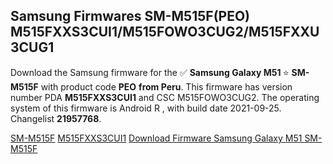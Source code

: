 <h2>Samsung Firmwares SM-M515F(PEO) M515FXXS3CUI1/M515FOWO3CUG2/M515FXXU3CUG1</h2>
Download the Samsung firmware for the ✅ <strong>Samsung Galaxy M51 </strong> ⭐ <strong>SM-M515F</strong> with product code <strong>PEO</strong> <strong> from Peru</strong>. This firmware has version number PDA <strong>M515FXXS3CUI1</strong> and CSC M515FOWO3CUG2. The operating system of this firmware is Android R , with build date 2021-09-25. Changelist <strong>21957768</strong>.


[SM-M515F](https://samfirm.shop/samsung/model/SM-M515F)
[M515FXXS3CUI1](https://samfirm.shop/samsung/pda/M515FXXS3CUI1)
[Download Firmware Samsung Galaxy M51 SM-M515F](https://samfirm.shop/samsung/firmware/459712)
